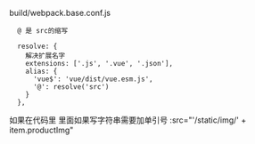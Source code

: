 build/webpack.base.conf.js

```
  @ 是 src的缩写

  resolve: {
    解决扩展名字
    extensions: ['.js', '.vue', '.json'],
    alias: {
      'vue$': 'vue/dist/vue.esm.js',
      '@': resolve('src')
    }
  },
```

如果在代码里
里面如果写字符串需要加单引号
:src="'/static/img/' + item.productImg"